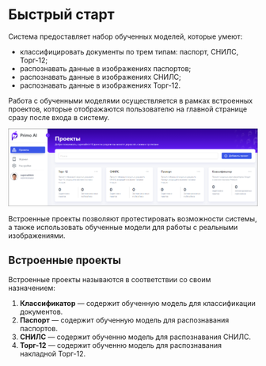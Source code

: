 # Быстрый старт

Система предоставляет набор обученных моделей, которые умеют:
* классифицировать документы по трем типам: паспорт, СНИЛС, Торг-12;
* распознавать данные в изображениях паспортов;
* распознавать данные в изображениях СНИЛС;
* распознавать данные в изображениях Торг-12.

Работа с обученными моделями осуществляется в рамках встроенных проектов, которые отображаются пользователю на главной странице сразу после входа в систему. 

![](<../../../.gitbook/assets1/primo-ai/embedded-projects.png>)

Встроенные проекты позволяют протестировать возможности системы, а также использовать обученные модели для работы с реальными изображениями. 


## Встроенные проекты

Встроенные проекты называются в соответствии со своим назначением:
1. **Классификатор** — содержит обученную модель для классификации документов.
2. **Паспорт** — содержит обученную модель для распознавания паспортов.
3. **СНИЛС** — содержит обученню модель для распознавания СНИЛС.
4. **Торг-12** — содержит обученню модель для распознавания накладной Торг-12.

